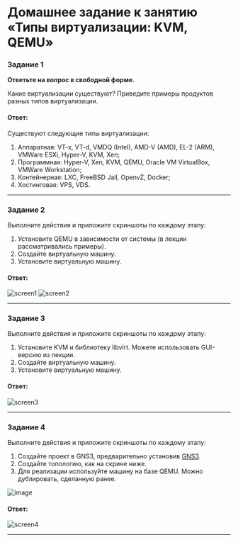 # Домашнее задание к занятию «Типы виртуализации: KVM, QEMU»

### Задание 1

**Ответьте на вопрос в свободной форме.**

Какие виртуализации существуют? Приведите примеры продуктов разных типов виртуализации.

#### Ответ:

Существуют следующие типы виртуализации: 

1. Аппаратная: VT-x, VT-d, VMDQ (Intel), AMD-V (AMD), EL-2 (ARM), VMWare ESXi, Hyper-V, KVM, Xen; 
2. Программная: Hyper-V, Xen, KVM, QEMU, Oracle VM VirtualBox, VMWare Workstation;
3. Контейнерная: LXC, FreeBSD Jail, OpenvZ, Docker;
4. Хостинговая: VPS, VDS.

---

### Задание 2 

Выполните действия и приложите скриншоты по каждому этапу:

1. Установите QEMU в зависимости от системы (в лекции рассматривались примеры).
2. Создайте виртуальную машину.
3. Установите виртуальную машину.

#### Ответ:

![screen1](https://github.com/qqb8/hw-netology/blob/main/6.2.%20screen21.png)
![screen2](https://github.com/qqb8/hw-netology/blob/main/6.2.%20screen22.png)
 
---

### Задание 3 

Выполните действия и приложите скриншоты по каждому этапу:

1. Установите KVM и библиотеку libvirt. Можете использовать GUI-версию из лекции. 
2. Создайте виртуальную машину. 
3. Установите виртуальную машину. 

#### Ответ:

![screen3](https://github.com/qqb8/hw-netology/blob/main/6.2.%20screen31.png)
 
 ---

### Задание 4

Выполните действия и приложите скриншоты по каждому этапу:

1. Создайте проект в GNS3, предварительно установив [GNS3](https://github.com/GNS3/gns3-gui/releases).
2. Создайте топологию, как на скрине ниже.
3. Для реализации используйте машину на базе QEMU. Можно дублировать, сделанную ранее. 

![image](https://user-images.githubusercontent.com/73060384/118615008-f95e9680-b7c8-11eb-9610-fc1e73d8bd70.png)

#### Ответ:

![screen4](https://github.com/qqb8/hw-netology/blob/main/6.2.%20screen4.png)

---
